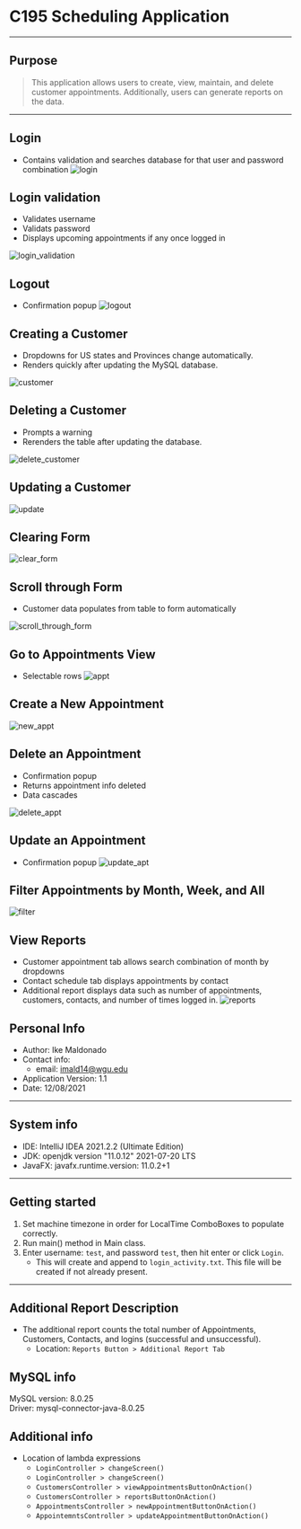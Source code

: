 # C195 Scheduling Application

---

## Purpose
> This application allows users to create, view, maintain, and delete customer appointments. Additionally,
users can generate reports on the data.

---

## Login
- Contains validation and searches database for that user and password combination
![login](https://github.com/ike5/C195ProjectV1/blob/main/resources/Jun-10-2022%2018-40-32.gif)

## Login validation
- Validates username
- Validats password
- Displays upcoming appointments if any once logged in

![login_validation](https://github.com/ike5/C195ProjectV1/blob/main/resources/Jun-10-2022%2018-40-40.gif)



## Logout
- Confirmation popup
![logout](https://github.com/ike5/C195ProjectV1/blob/main/resources/Jun-10-2022%2018-40-26.gif)

## Creating a Customer
- Dropdowns for US states and Provinces change automatically.
- Renders quickly after updating the MySQL database.

![customer](https://github.com/ike5/C195ProjectV1/blob/main/resources/Jun-10-2022%2018-36-11.gif)


## Deleting a Customer
- Prompts a warning
- Rerenders the table after updating the database.

![delete_customer](https://github.com/ike5/C195ProjectV1/blob/main/resources/Jun-10-2022%2018-38-54.gif)

## Updating a Customer

![update](https://github.com/ike5/C195ProjectV1/blob/main/resources/Jun-10-2022%2018-39-17.gif)

## Clearing Form

![clear_form](https://github.com/ike5/C195ProjectV1/blob/main/resources/Jun-10-2022%2018-39-03.gif)

## Scroll through Form
- Customer data populates from table to form automatically

![scroll_through_form](https://github.com/ike5/C195ProjectV1/blob/main/resources/Jun-10-2022%2018-39-10.gif)

## Go to Appointments View
- Selectable rows
![appt](https://github.com/ike5/C195ProjectV1/blob/main/resources/Jun-10-2022%2018-39-28.gif)

## Create a New Appointment
![new_appt](https://github.com/ike5/C195ProjectV1/blob/main/resources/Jun-10-2022%2018-39-34.gif)

## Delete an Appointment
- Confirmation popup
- Returns appointment info deleted
- Data cascades

![delete_appt](https://github.com/ike5/C195ProjectV1/blob/main/resources/Jun-10-2022%2018-39-49.gif)

## Update an Appointment
- Confirmation popup
![update_apt](https://github.com/ike5/C195ProjectV1/blob/main/resources/Jun-10-2022%2018-39-58.gif)

## Filter Appointments by Month, Week, and All
![filter](https://github.com/ike5/C195ProjectV1/blob/main/resources/Jun-10-2022%2018-40-07.gif)

## View Reports
- Customer appointment tab allows search combination of month by dropdowns
- Contact schedule tab displays appointments by contact
- Additional report displays data such as number of appointments, customers, contacts, and number of times logged in.
![reports](https://github.com/ike5/C195ProjectV1/blob/main/resources/Jun-10-2022%2018-40-14.gif)



## Personal Info

- Author: Ike Maldonado  
- Contact info: 
  - email: imald14@wgu.edu
- Application Version: 1.1
- Date: 12/08/2021

---

## System info

- IDE: IntelliJ IDEA 2021.2.2 (Ultimate Edition)  
- JDK: openjdk version "11.0.12" 2021-07-20 LTS
- JavaFX: javafx.runtime.version: 11.0.2+1

---

## Getting started
 
1. Set machine timezone in order for LocalTime ComboBoxes to populate correctly.
2. Run main() method in Main class.
3. Enter username: `test`, and password `test`, then hit enter or click `Login`.
    - This will create and append to `login_activity.txt`. This file will be created if not already present.

---

## Additional Report Description
- The additional report counts the total number of Appointments, Customers, Contacts, and logins (successful and unsuccessful). 
  - Location: `Reports Button > Additional Report Tab`

## MySQL info
MySQL version: 8.0.25  
Driver: mysql-connector-java-8.0.25

## Additional info
- Location of lambda expressions
  - `LoginController > changeScreen()`
  - `LoginController > changeScreen()`
  - `CustomersController > viewAppointmentsButtonOnAction()`
  - `CustomersController > reportsButtonOnAction()`
  - `AppointmentsController > newAppointmentButtonOnAction()`
  - `AppointemntsController > updateAppointmentButtonOnAction()`


